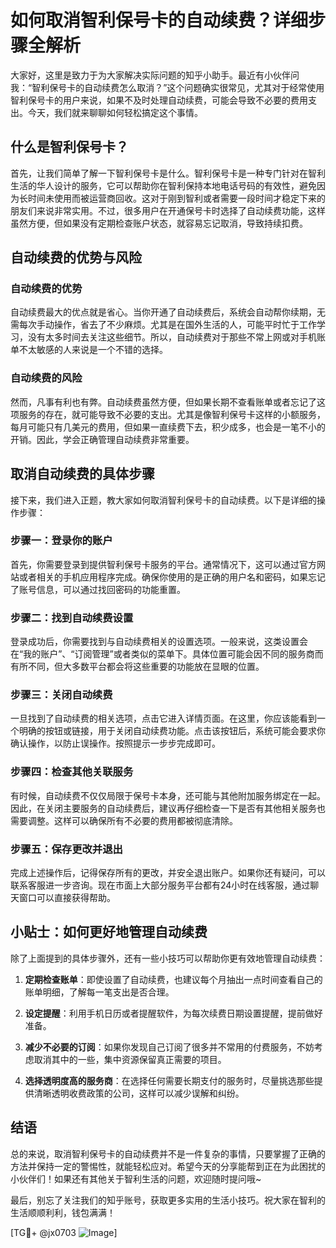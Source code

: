 # 如何取消智利保号卡的自动续费？详细步骤全解析

大家好，这里是致力于为大家解决实际问题的知乎小助手。最近有小伙伴问我：“智利保号卡的自动续费怎么取消？”这个问题确实很常见，尤其对于经常使用智利保号卡的用户来说，如果不及时处理自动续费，可能会导致不必要的费用支出。今天，我们就来聊聊如何轻松搞定这个事情。

## 什么是智利保号卡？

首先，让我们简单了解一下智利保号卡是什么。智利保号卡是一种专门针对在智利生活的华人设计的服务，它可以帮助你在智利保持本地电话号码的有效性，避免因为长时间未使用而被运营商回收。这对于刚到智利或者需要一段时间才稳定下来的朋友们来说非常实用。不过，很多用户在开通保号卡时选择了自动续费功能，这样虽然方便，但如果没有定期检查账户状态，就容易忘记取消，导致持续扣费。

## 自动续费的优势与风险

### 自动续费的优势

自动续费最大的优点就是省心。当你开通了自动续费后，系统会自动帮你续期，无需每次手动操作，省去了不少麻烦。尤其是在国外生活的人，可能平时忙于工作学习，没有太多时间去关注这些细节。所以，自动续费对于那些不常上网或对手机账单不太敏感的人来说是一个不错的选择。

### 自动续费的风险

然而，凡事有利也有弊。自动续费虽然方便，但如果长期不查看账单或者忘记了这项服务的存在，就可能导致不必要的支出。尤其是像智利保号卡这样的小额服务，每月可能只有几美元的费用，但如果一直续费下去，积少成多，也会是一笔不小的开销。因此，学会正确管理自动续费非常重要。

## 取消自动续费的具体步骤

接下来，我们进入正题，教大家如何取消智利保号卡的自动续费。以下是详细的操作步骤：

### 步骤一：登录你的账户

首先，你需要登录到提供智利保号卡服务的平台。通常情况下，这可以通过官方网站或者相关的手机应用程序完成。确保你使用的是正确的用户名和密码，如果忘记了账号信息，可以通过找回密码的功能重置。

### 步骤二：找到自动续费设置

登录成功后，你需要找到与自动续费相关的设置选项。一般来说，这类设置会在“我的账户”、“订阅管理”或者类似的菜单下。具体位置可能会因不同的服务商而有所不同，但大多数平台都会将这些重要的功能放在显眼的位置。

### 步骤三：关闭自动续费

一旦找到了自动续费的相关选项，点击它进入详情页面。在这里，你应该能看到一个明确的按钮或链接，用于关闭自动续费功能。点击该按钮后，系统可能会要求你确认操作，以防止误操作。按照提示一步步完成即可。

### 步骤四：检查其他关联服务

有时候，自动续费不仅仅局限于保号卡本身，还可能与其他附加服务绑定在一起。因此，在关闭主要服务的自动续费后，建议再仔细检查一下是否有其他相关服务也需要调整。这样可以确保所有不必要的费用都被彻底清除。

### 步骤五：保存更改并退出

完成上述操作后，记得保存所有的更改，并安全退出账户。如果你还有疑问，可以联系客服进一步咨询。现在市面上大部分服务平台都有24小时在线客服，通过聊天窗口可以直接获得帮助。

## 小贴士：如何更好地管理自动续费

除了上面提到的具体步骤外，还有一些小技巧可以帮助你更有效地管理自动续费：

1. **定期检查账单**：即使设置了自动续费，也建议每个月抽出一点时间查看自己的账单明细，了解每一笔支出是否合理。
   
2. **设定提醒**：利用手机日历或者提醒软件，为每次续费日期设置提醒，提前做好准备。

3. **减少不必要的订阅**：如果你发现自己订阅了很多并不常用的付费服务，不妨考虑取消其中的一些，集中资源保留真正需要的项目。

4. **选择透明度高的服务商**：在选择任何需要长期支付的服务时，尽量挑选那些提供清晰透明收费政策的公司，这样可以减少误解和纠纷。

## 结语

总的来说，取消智利保号卡的自动续费并不是一件复杂的事情，只要掌握了正确的方法并保持一定的警惕性，就能轻松应对。希望今天的分享能帮到正在为此困扰的小伙伴们！如果还有其他关于智利生活的问题，欢迎随时提问哦~

最后，别忘了关注我们的知乎账号，获取更多实用的生活小技巧。祝大家在智利的生活顺顺利利，钱包满满！

[TG💪+ @jx0703 ![Image](https://github.com/user-attachments/assets/dbca1d08-cadb-493c-b0ec-ad6f7a83f270)]
